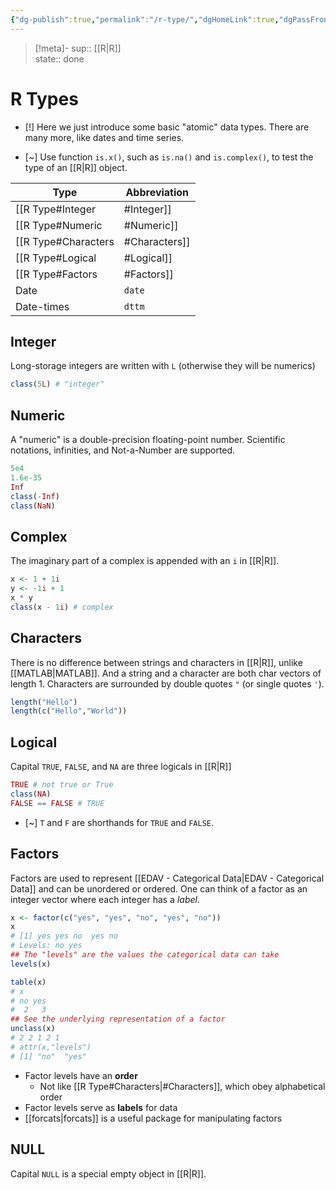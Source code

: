 ```yaml
---
{"dg-publish":true,"permalink":"/r-type/","dgHomeLink":true,"dgPassFrontmatter":false,"dgShowBacklinks":true,"dgShowLocalGraph":true}
---
```


> [!meta]-
sup:: [[R|R]]  
state:: done

# R Types

- [!] Here we just introduce some basic "atomic" data types. There are many more, like dates and time series.

- [~] Use function `is.x()`, such as `is.na()` and `is.complex()`, to test the type of an [[R|R]] object.

| Type            | Abbreviation |
| --------------- | ------------ |
| [[R Type#Integer|#Integer]]    | `int`        |
| [[R Type#Numeric|#Numeric]]    | `dbl`        |
| [[R Type#Characters|#Characters]] | `chr`        |
| [[R Type#Logical|#Logical]]    | `lgl`        |
| [[R Type#Factors|#Factors]]    | `fctr`       |
| Date            | `date`       |
| Date-times      | `dttm`       |

## Integer

Long-storage integers are written with `L` (otherwise they will be numerics)

```r
class(5L) # "integer"
```

## Numeric

A "numeric" is a double-precision floating-point number.
Scientific notations, infinities, and Not-a-Number are supported.

```r
5e4
1.6e-35
Inf
class(-Inf)
class(NaN)
```

## Complex

The imaginary part of a complex is appended with an `i` in [[R|R]].

```r
x <- 1 + 1i
y <- -1i + 1
x * y
class(x - 1i) # complex
```

## Characters

There is no difference between strings and characters in [[R|R]], unlike [[MATLAB|MATLAB]].
And a string and a character are both char vectors of length 1.
Characters are surrounded by double quotes `"` (or single quotes `'`).

```r
length("Hello")
length(c("Hello","World"))
```

## Logical

Capital `TRUE`, `FALSE`, and `NA` are three logicals in [[R|R]]

```r
TRUE # not true or True
class(NA)
FALSE == FALSE # TRUE
```

- [~] `T` and `F` are shorthands for `TRUE` and `FALSE`.

## Factors

Factors are used to represent [[EDAV - Categorical Data|EDAV - Categorical Data]] and can be unordered or ordered. One can think of a factor as an integer vector where each integer has a _label_.

```r
x <- factor(c("yes", "yes", "no", "yes", "no")) 
x
# [1] yes yes no  yes no 
# Levels: no yes
## The "levels" are the values the categorical data can take
levels(x)

table(x) 
# x
# no yes 
#  2   3 
## See the underlying representation of a factor
unclass(x)
# 2 2 1 2 1
# attr(x,"levels")
# [1] "no"  "yes"
```

- Factor levels have an **order**
    - Not like [[R Type#Characters|#Characters]], which obey alphabetical order
- Factor levels serve as **labels** for data
- [[forcats|forcats]] is a useful package for manipulating factors

## NULL

Capital `NULL` is a special empty object in [[R|R]].
